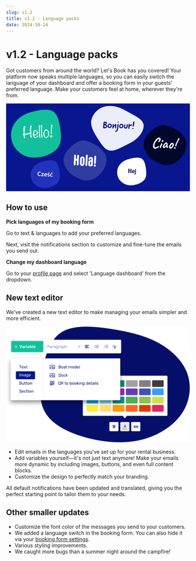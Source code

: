 ```yaml
---
slug: v1.2
title: v1.2 - Language packs
date: 2024-10-24
---
```


# v1.2 - Language packs

Got customers from around the world? Let's Book has you covered! Your platform now speaks multiple languages, so you can easily switch the language of your dashboard and offer a booking form in your guests' preferred language. Make your customers feel at home, wherever they're from.

![](./images/v1.2.multilanguage_multilingual_boatrental_software.png)

## How to use

**Pick languages of my booking form**

Go to text & languages to add your preferred languages.

Next, visit the notifications section to customize and fine-tune the emails you send out.

**Change my dashboard language**

Go to your [profile page](https://dashboard.letsbook.app/account/profile) and select 'Language dashboard' from the dropdown.
## New text editor

We've created a new text editor to make managing your emails simpler and more efficient.

![](./images/v1.2.text_editor_boatrental.png)

- Edit emails in the languages you've set up for your rental business.
- Add variables yourself—it's not just text anymore! Make your emails more dynamic by including images, buttons, and even full content blocks.
- Customize the design to perfectly match your branding.

All default notifications have been updated and translated, giving you the perfect starting point to tailor them to your needs.

## Other smaller updates

- Customize the font color of the messages you send to your customers.
- We added a language switch in the booking form. You can also hide it via your [booking form settings](https://dashboard.letsbook.app/booking-form).
- Various styling improvements.
- We caught more bugs than a summer night around the campfire!
